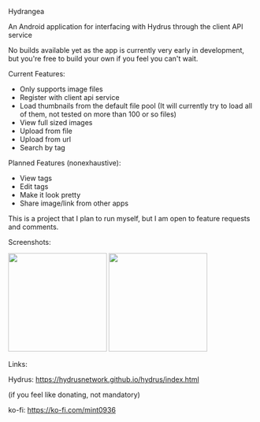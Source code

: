 Hydrangea

An Android application for interfacing with Hydrus through the client API service

No builds available yet as the app is currently very early in development, but you're free to build your own if you feel you can't wait. 

Current Features:
- Only supports image files
- Register with client api service
- Load thumbnails from the default file pool (It will currently try to load all of them, not tested on more than 100 or so files) 
- View full sized images
- Upload from file
- Upload from url
- Search by tag

Planned Features (nonexhaustive):
- View tags
- Edit tags
- Make it look pretty
- Share image/link from other apps

This is a project that I plan to run myself, but I am open to feature requests and comments.

Screenshots:

<img src="https://user-images.githubusercontent.com/100034598/156960556-7c32b90a-972c-4c77-afb7-23f742957d68.png" width="200">    <img src="https://user-images.githubusercontent.com/100034598/156960553-62426958-1c68-409e-b9e8-aa12863ced95.png" width="200">

Links:

Hydrus: https://hydrusnetwork.github.io/hydrus/index.html

(if you feel like donating, not mandatory)

ko-fi: https://ko-fi.com/mint0936
